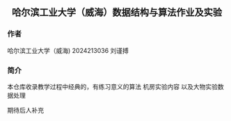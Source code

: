<div align="center">
    <h2>哈尔滨工业大学（威海）数据结构与算法作业及实验</h2>
</div>

### 作者
哈尔滨工业大学（威海) 2024213036 刘谨搏

### 简介
本仓库收录教学过程中经典的，有练习意义的算法
机房实验内容
以及大物实验数据处理

期待后人补充
